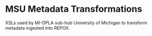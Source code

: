# MSU Metadata Transformations

XSLs used by MI-DPLA sub-hub University of Michigan to transform metadata ingested into REPOX.
